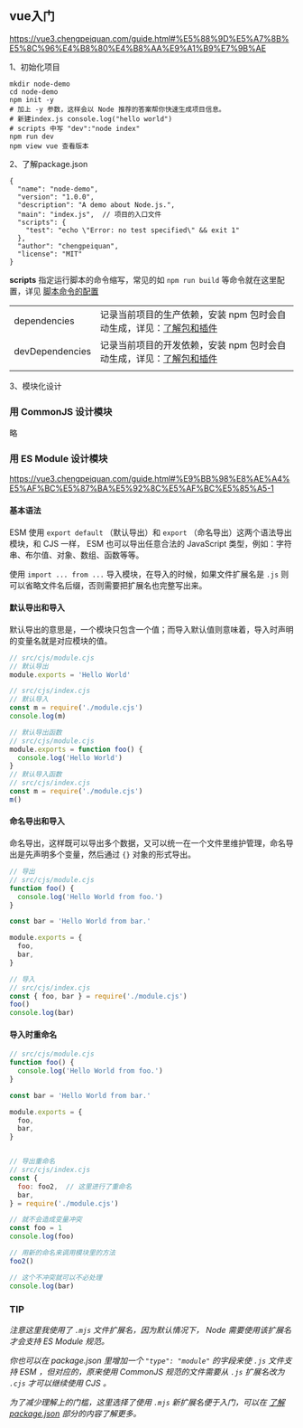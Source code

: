 ## vue入门

https://vue3.chengpeiquan.com/guide.html#%E5%88%9D%E5%A7%8B%E5%8C%96%E4%B8%80%E4%B8%AA%E9%A1%B9%E7%9B%AE

1、初始化项目

```shell
mkdir node-demo
cd node-demo
npm init -y 
# 加上 -y 参数，这样会以 Node 推荐的答案帮你快速生成项目信息。
# 新建index.js console.log("hello world")
# scripts 中写 "dev":"node index"
npm run dev
npm view vue 查看版本
```

2、了解package.json

```
{
  "name": "node-demo",
  "version": "1.0.0",
  "description": "A demo about Node.js.",
  "main": "index.js",  // 项目的入口文件
  "scripts": {
    "test": "echo \"Error: no test specified\" && exit 1"
  },
  "author": "chengpeiquan",
  "license": "MIT"
}
```

**scripts** 指定运行脚本的命令缩写，常见的如 `npm run build` 等命令就在这里配置，详见 [脚本命令的配置](https://vue3.chengpeiquan.com/guide.html#脚本命令的配置)

|                 |                                                              |
| --------------- | ------------------------------------------------------------ |
| dependencies    | 记录当前项目的生产依赖，安装 npm 包时会自动生成，详见：[了解包和插件](https://vue3.chengpeiquan.com/guide.html#了解包和插件) |
| devDependencies | 记录当前项目的开发依赖，安装 npm 包时会自动生成，详见：[了解包和插件](https://vue3.chengpeiquan.com/guide.html#了解包和插件) |
|                 |                                                              |

3、模块化设计

### 用 CommonJS 设计模块

略

###  用 ES Module 设计模块

https://vue3.chengpeiquan.com/guide.html#%E9%BB%98%E8%AE%A4%E5%AF%BC%E5%87%BA%E5%92%8C%E5%AF%BC%E5%85%A5-1

#### 基本语法

ESM 使用 `export default` （默认导出）和 `export` （命名导出）这两个语法导出模块，和 CJS 一样， ESM 也可以导出任意合法的 JavaScript 类型，例如：字符串、布尔值、对象、数组、函数等等。

使用 `import ... from ...` 导入模块，在导入的时候，如果文件扩展名是 `.js` 则可以省略文件名后缀，否则需要把扩展名也完整写出来。

#### 默认导出和导入

默认导出的意思是，一个模块只包含一个值；而导入默认值则意味着，导入时声明的变量名就是对应模块的值。

```javascript
// src/cjs/module.cjs
// 默认导出
module.exports = 'Hello World'

// src/cjs/index.cjs
// 默认导入
const m = require('./module.cjs')
console.log(m)

// 默认导出函数
// src/cjs/module.cjs
module.exports = function foo() {
  console.log('Hello World')
}
// 默认导入函数
// src/cjs/index.cjs
const m = require('./module.cjs')
m()
```

#### 命名导出和导入

命名导出，这样既可以导出多个数据，又可以统一在一个文件里维护管理，命名导出是先声明多个变量，然后通过 `{}` 对象的形式导出。

```javascript
// 导出
// src/cjs/module.cjs
function foo() {
  console.log('Hello World from foo.')
}

const bar = 'Hello World from bar.'

module.exports = {
  foo,
  bar,
}

// 导入
// src/cjs/index.cjs
const { foo, bar } = require('./module.cjs')
foo()
console.log(bar)
```

#### 导入时重命名

```javascript
// src/cjs/module.cjs
function foo() {
  console.log('Hello World from foo.')
}

const bar = 'Hello World from bar.'

module.exports = {
  foo,
  bar,
}


// 导出重命名
// src/cjs/index.cjs
const {
  foo: foo2,  // 这里进行了重命名
  bar,
} = require('./module.cjs')

// 就不会造成变量冲突
const foo = 1
console.log(foo)

// 用新的命名来调用模块里的方法
foo2()

// 这个不冲突就可以不必处理
console.log(bar)
```

### TIP

*注意这里我使用了 `.mjs` 文件扩展名，因为默认情况下， Node 需要使用该扩展名才会支持 ES Module 规范。*

*你也可以在 package.json 里增加一个 `"type": "module"` 的字段来使 `.js` 文件支持 ESM ，但对应的，原来使用 CommonJS 规范的文件需要从 `.js` 扩展名改为 `.cjs` 才可以继续使用 CJS 。*

*为了减少理解上的门槛，这里选择了使用 `.mjs` 新扩展名便于入门，可以在 [了解 package.json](https://vue3.chengpeiquan.com/guide.html#了解-package-json) 部分的内容了解更多。*

